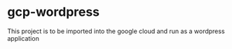 # gcp-wordpress
This project is to be imported into the google cloud and run as a wordpress application
